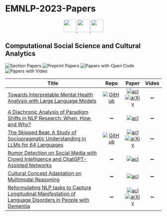 # EMNLP-2023-Papers

<div align="center">
    <a href="https://github.com/DmitryRyumin/EMNLP-2023-Papers/blob/main/sections/machine-translation.md">
        <img src="https://cdn.jsdelivr.net/gh/DmitryRyumin/NewEraAI-Papers@main/images/left.svg" width="40" alt="" />
    </a>
    <a href="https://github.com/DmitryRyumin/EMNLP-2023-Papers/">
        <img src="https://cdn.jsdelivr.net/gh/DmitryRyumin/NewEraAI-Papers@main/images/home.svg" width="40" alt="" />
    </a>
    <a href="https://github.com/DmitryRyumin/EMNLP-2023-Papers/blob/main/sections/dialogue-and-interactive-systems.md">
        <img src="https://cdn.jsdelivr.net/gh/DmitryRyumin/NewEraAI-Papers@main/images/right.svg" width="40" alt="" />
    </a>
</div>

## Computational Social Science and Cultural Analytics

![Section Papers](https://img.shields.io/badge/Section%20Papers-6-42BA16) ![Preprint Papers](https://img.shields.io/badge/Preprint%20Papers-3-b31b1b) ![Papers with Open Code](https://img.shields.io/badge/Papers%20with%20Open%20Code-2-1D7FBF) ![Papers with Video](https://img.shields.io/badge/Papers%20with%20Video-0-FF0000)

<!-- 127 -->
| **Title** | **Repo** | **Paper** | **Video** |
|-----------|:--------:|:---------:|:---------:|
| [Towards Interpretable Mental Health Analysis with Large Language Models](https://aclanthology.org/2023.emnlp-main.370) | [![GitHub](https://img.shields.io/github/stars/SteveKGYang/MentalLLaMA?style=flat)](https://github.com/SteveKGYang/MentalLLaMA) | [![acl](https://img.shields.io/badge/pdf-ACL%20Anthology-CBCBCC.svg)](https://aclanthology.org/2023.emnlp-main.370.pdf) <br /> [![arXiv](https://img.shields.io/badge/arXiv-2304.03347-b31b1b.svg)](http://arxiv.org/abs/2304.03347) | :heavy_minus_sign: |
| [A Diachronic Analysis of Paradigm Shifts in NLP Research: When, How, and Why?](https://aclanthology.org/2023.emnlp-main.142) | :heavy_minus_sign: | [![acl](https://img.shields.io/badge/pdf-ACL%20Anthology-CBCBCC.svg)](https://aclanthology.org/2023.emnlp-main.142.pdf) | :heavy_minus_sign: |
| [The Skipped Beat: A Study of Sociopragmatic Understanding in LLMs for 64 Languages](https://aclanthology.org/2023.emnlp-main.160) | [![GitHub](https://img.shields.io/github/stars/UBC-NLP/SPARROW?style=flat)](https://github.com/UBC-NLP/SPARROW) | [![acl](https://img.shields.io/badge/pdf-ACL%20Anthology-CBCBCC.svg)](https://aclanthology.org/2023.emnlp-main.160.pdf) <br /> [![arXiv](https://img.shields.io/badge/arXiv-2310.14557-b31b1b.svg)](http://arxiv.org/abs/2310.14557) | :heavy_minus_sign: |
| [Rumor Detection on Social Media with Crowd Intelligence and ChatGPT-Assisted Networks](https://aclanthology.org/2023.emnlp-main.347) | :heavy_minus_sign: | [![acl](https://img.shields.io/badge/pdf-ACL%20Anthology-CBCBCC.svg)](https://aclanthology.org/2023.emnlp-main.347.pdf) | :heavy_minus_sign: |
| [Cultural Concept Adaptation on Multimodal Reasoning](https://aclanthology.org/2023.emnlp-main.18) | :heavy_minus_sign: | [![acl](https://img.shields.io/badge/pdf-ACL%20Anthology-CBCBCC.svg)](https://aclanthology.org/2023.emnlp-main.18.pdf) | :heavy_minus_sign: |
| [Reformulating NLP tasks to Capture Longitudinal Manifestation of Language Disorders in People with Dementia](https://aclanthology.org/2023.emnlp-main.986) | :heavy_minus_sign: | [![acl](https://img.shields.io/badge/pdf-ACL%20Anthology-CBCBCC.svg)](https://aclanthology.org/2023.emnlp-main.986.pdf) <br /> [![arXiv](https://img.shields.io/badge/arXiv-2310.09897-b31b1b.svg)](http://arxiv.org/abs/2310.09897) | :heavy_minus_sign: |
